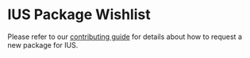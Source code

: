 # IUS Package Wishlist

Please refer to our [contributing guide][1] for details about how to request a
new package for IUS.

[1]: .github/CONTRIBUTING.md

